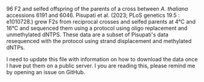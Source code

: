 96 F2 and selfed offspring of the parents of a cross between *A.
thaliana* accessions 6191 and 6046. Pisupati et al. (2023; PLoS genetics 
19.5 : e1010728.) grew F2s from reciprocal crosses and selfed parents at 4°C
and 16°C and sequenced them using a protocol using oligo replacement and 
unmethylated dNTPS. These data are a subset of Pisupati's data resequenced
with the protocol using strand displacement and methylated dNTPs.    

I need to update this file with information on how to download the data once I 
have put them on a public server.
I you are reading this, please remind me by opening an issue on GitHub.